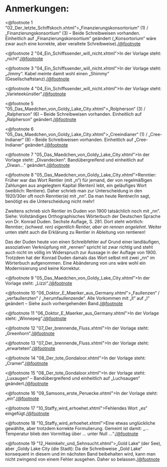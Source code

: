 Anmerkungen:
============

<@footnote 1 "02_Der_letzte_Schiffskoch.xhtml">„Finanzierungskonsortorium“ (1) / „Finanzierungskonsortium“ (3) – Beide Schreibweisen vorhanden. Einheitlich auf „Finanzierungskonsortium“ geändert („Konsortorium“ wäre zwar auch eine korrekte, aber veraltete Schreibweise).</@footnote>

<@footnote 2 "04_Ein_Schiffssender_will_nicht.xhtml">In der Vorlage steht: „nicht“.</@footnote>

<@footnote 3 "04_Ein_Schiffssender_will_nicht.xhtml">In der Vorlage steht: „Jimmy“. Kabel meinte damit wohl einen „Shimmy“ (Gesellschaftstanz).</@footnote>

<@footnote 4 "04_Ein_Schiffssender_will_nicht.xhtml">In der Vorlage steht: „Varieteekünstler“.</@footnote>

<@footnote 5 "05_Das_Maedchen_von_Goldy_Lake_City.xhtml">„Rolpherson“ (3) / „Ralpherson“ (6) – Beide Schreibweisen vorhanden. Einheitlich auf „Ralpherson“ geändert.</@footnote>

<@footnote 6 "05_Das_Maedchen_von_Goldy_Lake_City.xhtml">„Creeindianer“ (1) / „Cree-Indianer“ (8) – Beide Schreibweisen vorhanden. Einheitlich auf „Cree-Indianer“ geändert.</@footnote>

<@footnote 7 "05_Das_Maedchen_von_Goldy_Lake_City.xhtml">In der Vorlage steht: „Divandecken“. Bandübergreifend und einheitlich auf „Diwan…“ geändert.</@footnote>

<@footnote 8 "05_Das_Maedchen_von_Goldy_Lake_City.xhtml">Renntier: Früher war das Wort Rentier (mit „n“) für jemand, der von regelmäßigen Zahlungen aus angelegtem Kapital (Renten) lebt, ein geläufiges Wort (weiblich: Rentiere). Daher schrieb man zur Unterscheidung in den 1920/30er oft noch Renntier(e) mit „nn“. Da man heute Rentner/in sagt, benötigt es die Unterscheidung nicht mehr!
<p>Zweitens schrieb sich Rentier im Duden von 1900 tatsächlich noch mit „nn“. Siehe: Vollständiges Orthographisches Wörterbuch der Deutschen Sprache von Dr. Konrad Duden. Sechste Auflage, S. 281. Dort steht wörtlich: Renntier; <em>(schwed. ren) eigentlich Rentier, aber an rennen angelehnt</em>. Weiter unten steht auch die Erklärung zu Rentier in Ableitung von rentieren!</p>
<p>Das der Duden heute von einen Schreibfehler auf Grund einer landläufigen, assoziativen Verknüpfung mit „rennen“ spricht ist zwar richtig und steht auch nicht im völlig im Widerspruch zur Aussage in der Auflage von 1900. Trotzdem hat der Konrad Duden damals das Wort selbst mit zwei „nn“ im Wörterbuch aufgenommen. Eine Abänderung von uns wäre wohl ein Modernisierung und keine Korrektur.</p></@footnote>

<@footnote 9 "05_Das_Maedchen_von_Goldy_Lake_City.xhtml">In der Vorlage steht: „Lizzi“.</@footnote>

<@footnote 10 "06_Doktor_E_Maerker_aus_Germany.xhtml">„Faullenzen“ / „verfaullenzten“ / „herumfaullenzende“. Alle Vorkommen mit „ll“ auf „l“ geändert – Siehe auch vorhergehenden Band.</@footnote>

<@footnote 11 "06_Doktor_E_Maerker_aus_Germany.xhtml">In der Vorlage steht: „Winnepeg“.</@footnote>

<@footnote 12 "07_Der_brennende_Fluss.xhtml">In der Vorlage steht: „Greenhorn“.</@footnote>

<@footnote 13 "07_Der_brennende_Fluss.xhtml">In der Vorlage steht: „erwarteten“.</@footnote>

<@footnote 14 "08_Der_tote_Gondaloor.xhtml">In der Vorlage steht: „Cramer“.</@footnote>

<@footnote 15 "08_Der_tote_Gondaloor.xhtml">In der Vorlage steht: „Luxaugen“ – Bandübergreifend und einheitlich auf „Luchsaugen“ geändert.</@footnote>

<@footnote 16 "09_Samsons_erste_Peruecke.xhtml">In der Vorlage steht: „ein“.</@footnote>

<@footnote 17 "10_Staffy_wird_erhoehet.xhtml">Fehlendes Wort „es“ eingefügt.</@footnote>

<@footnote 18 "10_Staffy_wird_erhoehet.xhtml">Eine etwas unglückliche gewählte, aber trotzdem korrekte Formulierung. Gemeint ist damit: „… Temperatur blieb den Vormittag über … unter Null …“.</@footnote>

<@footnote 19 "12_Heimkehr_und_Sehnsucht.xhtml">„Gold Lake“ (der See), aber „Goldy Lake City (die Stadt): Da die Schreibweise „Gold Lake“ konsequent in diesem und im nächsten Band beibehalten wird, kann man nicht zwingend von einem Fehler ausgehen. Daher so belassen.</@footnote>


